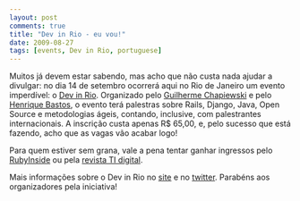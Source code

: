 ```yaml
---
layout: post
comments: true
title: "Dev in Rio - eu vou!"
date: 2009-08-27
tags: [events, Dev in Rio, portuguese]
---
```

Muitos já devem estar sabendo, mas acho que não custa nada ajudar a divulgar: no dia 14 de setembro ocorrerá aqui no Rio de Janeiro um evento imperdível: o [Dev in Rio](http://www.devinrio.com.br/). Organizado pelo [Guilherme Chapiewski](http://gc.blog.br/) e pelo [Henrique Bastos](http://www.henriquebastos.net/), o evento terá palestras sobre Rails, Django, Java, Open Source e metodologias ágeis, contando, inclusive, com palestrantes internacionais. A inscrição custa apenas R$ 65,00, e, pelo sucesso que está fazendo, acho que as vagas vão acabar logo!

Para quem estiver sem grana, vale a pena tentar ganhar ingressos pelo [RubyInside](http://www.rubyinside.com.br/dev-in-rio-2009-2034) ou pela [revista TI digital](http://www.revistatidigital.com.br/index.php/dev-in-rio-eu-vou-porque/).

Mais informações sobre o Dev in Rio no [site](http://www.devinrio.com.br/) e no [twitter](http://twitter.com/devinrio). Parabéns aos organizadores pela iniciativa!
